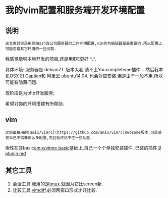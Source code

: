 # 我的vim配置和服务端开发环境配置

## 说明

    这仓库其实是用终端ssh连公司服务器的工作环境配置,vim作为编辑器是最重要的.所以配置上可能忽略其它环境的一些问题.
我感觉能够本地开发的项目,还是用IDE更好 ^_^.

具体环境:
服务器是 debian7.1. 版本太老,装不上Youcompleteme插件...
然后我本机OSX EI Captian和 阿里云 ubuntu14.04. 也会对应安装.但是由于一般不用,所以可能有隐藏问题.

现阶段是为php开发服务;  
  
希望对你的环境搭建有所帮助.
    
## vim
    之前直接用的[amix/vimrc](https://github.com/amix/vimrc)Awosome版本.但是感觉自己不需要那么多配置,而且始终记不住一些功能.
索性在其basic[amix/vimrc basic](https://github.com/amix/vimrc/blob/master/vimrcs/basic.vim)基础上,自己一个个单独安装插件.
已装的插件见[plugin.md](plugin.md)

## 其它工具
1. 会话工具.我用的是[tmux](tmux.md).就因为它比screen新.
2. 比较工具,[vimdiff](diff.md).必须两窗口形式才好比较.


